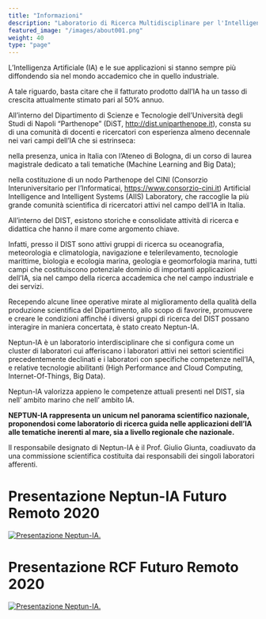 ```yaml
---
title: "Informazioni"
description: "Laboratorio di Ricerca Multidisciplinare per l'Intelligenza Artificiale in Mare."
featured_image: "/images/about001.png"
weight: 40
type: "page"
---
```


L’Intelligenza Artificiale (IA) e le sue applicazioni si stanno sempre più diffondendo sia nel mondo accademico che in quello industriale.

A tale riguardo, basta citare che il fatturato prodotto dall’IA ha un tasso di crescita attualmente stimato pari al 50% annuo.

All’interno del Dipartimento di Scienze e Tecnologie dell’Università degli Studi di Napoli “Parthenope” (DiST, http://dist.uniparthenope.it), consta su di una comunità di docenti e ricercatori con esperienza almeno decennale nei vari campi dell’IA che si estrinseca:

nella presenza, unica in Italia con l’Ateneo di Bologna, di un corso di laurea magistrale dedicato a tali tematiche (Machine Learning and Big Data);

nella costituzione di un nodo Parthenope del CINI (Consorzio Interuniversitario per l’Informaticai, https://www.consorzio-cini.it) Artificial Intelligence and Intelligent Systems (AIIS) Laboratory, che raccoglie la più grande comunità scientifica di ricercatori attivi nel campo dell’IA in Italia.

All’interno del DIST, esistono storiche e consolidate attività di ricerca e didattica che hanno il mare come argomento chiave.

Infatti, presso il DIST sono attivi gruppi di ricerca su oceanografia, meteorologia e climatologia, navigazione e telerilevamento, tecnologie marittime, biologia e ecologia marina, geologia e geomorfologia marina, tutti campi che costituiscono potenziale dominio di importanti applicazioni dell’IA, sia nel campo della ricerca accademica che nel campo industriale e dei servizi.

Recependo alcune linee operative mirate al miglioramento della qualità della produzione scientifica del Dipartimento, allo scopo di favorire, promuovere e creare le condizioni affinché i diversi gruppi di ricerca del DIST possano interagire in maniera concertata, è stato creato Neptun-IA.

Neptun-IA è un laboratorio interdisciplinare che si configura come un cluster di laboratori cui afferiscano i laboratori attivi nei settori scientifici precedentemente declinati e i laboratori con specifiche competenze nell’IA, e relative tecnologie abilitanti (High Performance and Cloud Computing, Internet-Of-Things, Big Data).

Neptun-IA valorizza appieno le competenze attuali presenti nel DIST, sia nell’ ambito marino che nell’ ambito IA.

**NEPTUN-IA rappresenta un unicum nel panorama scientifico nazionale, proponendosi come laboratorio di ricerca guida nelle applicazioni dell’IA alle tematiche inerenti al mare, sia a livello regionale che nazionale.**

Il responsabile designato di Neptun-IA è il Prof. Giulio Giunta, coadiuvato da una commissione scientifica costituita dai responsabili dei singoli laboratori afferenti.

# Presentazione Neptun-IA Futuro Remoto 2020
[![Presentazione Neptun-IA.](https://img.youtube.com/vi/IeBCgSqpVgI/0.jpg)](https://www.youtube.com/watch?v=IeBCgSqpVgI)

# Presentazione RCF Futuro Remoto 2020
[![Presentazione Neptun-IA.](https://img.youtube.com/vi/xPYJ1qxf3IU/0.jpg)](https://www.youtube.com/watch?v=xPYJ1qxf3IU)
